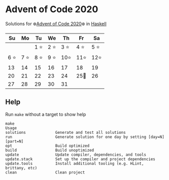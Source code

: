 # Advent of Code 2020

Solutions for ❄️[Advent of Code 2020]❄️ in [Haskell]

| Su   | Mo   | Tu   | We   | Th    | Fr   | Sa   |
| ---- | ---- | ---- | ---- | ----- | ---- | ---- |
|      |      | 1 ⭐ | 2 ⭐ | 3 ⭐  | 4 ⭐ | 5 ⭐ |
| 6 ⭐ | 7 ⭐ | 8 ⭐ | 9 ⭐ | 10⭐  | 11⭐ | 12⭐ |
| 13   | 14   | 15   | 16   | 17    | 18   | 19   |
| 20   | 21   | 22   | 23   | 24    | 25🎄 | 26   |
| 27   | 28   | 29   | 30   | 31    |      |      |

## Help

Run `make` without a target to show help

```console
make
Usage
solutions             Generate and test all solutions
run                   Generate solution for one day by setting [day=N] [part=N]
opt                   Build optimized
build                 Build unoptimized
update                Update compiler, dependencies, and tools
update.stack          Set up the compiler and project dependencies
update.tools          Install additional tooling (e.g. HLint, brittany, etc)
clean                 Clean project
```

[Advent of Code 2020]: https://adventofcode.com/2020
[Haskell]: https://www.haskell.org
